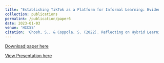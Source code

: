 ```yaml
---
title: "Establishing TikTok as a Platform for Informal Learning: Evidence from Mixed-Methods Analysis of Creators and Viewers"
collection: publications
permalink: /publication/paper6
date: 2023-01-03
venue: 'HICSS'
citation: 'Ghosh, S., & Coppola, S. (2022). Reflecting on Hybrid Learning in Studio-based Courses: Complications and Effectiveness during the Pandemic and Beyond. Proceedings of the Human Factors and Ergonomics Society Annual Meeting, 66(1), 2108–2112. https://doi.org/10.1177/1071181322661116'
---
```

[Download paper here](https://sourojitghosh.github.io/files/1071181322661116.pdf)

[View Presentation here](https://docs.google.com/presentation/d/1sfbVaxfIBaQBFEwjm6faX-qT-mbX_S3kxE_mI79QwbI/edit?usp=sharing)

